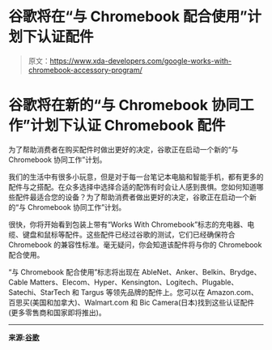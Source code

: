# 谷歌将在“与 Chromebook 配合使用”计划下认证配件

> 原文：<https://www.xda-developers.com/google-works-with-chromebook-accessory-program/>

# 谷歌将在新的“与 Chromebook 协同工作”计划下认证 Chromebook 配件

为了帮助消费者在购买配件时做出更好的决定，谷歌正在启动一个新的“与 Chromebook 协同工作”计划。

我们的生活中有很多小玩意，但是对于每一台笔记本电脑和智能手机，都有更多的配件与之搭配。在众多选择中选择合适的配饰有时会让人感到畏惧。您如何知道哪些配件最适合您的设备？为了帮助消费者做出更好的决定，谷歌正在启动一个新的“与 Chromebook 协同工作”计划。

很快，你将开始看到包装上带有“Works With Chromebook”标志的充电器、电缆、键盘和鼠标等配件。这些配件已经过谷歌的测试，它们已经确保符合 Chromebook 的兼容性标准。毫无疑问，你会知道该配件将与你的 Chromebook 配合使用。

“与 Chromebook 配合使用”标志将出现在 AbleNet、Anker、Belkin、Brydge、Cable Matters、Elecom、Hyper、Kensington、Logitech、Plugable、Satechi、StarTech 和 Targus 等领先品牌的配件上。您可以在 Amazon.com、百思买(美国和加拿大)、Walmart.com 和 Bic Camera(日本)找到这些认证配件(更多零售商和国家即将推出)。

* * *

**来源:[谷歌](https://www.blog.google/products/chromebooks/works-with-chromebook-find-chromebook-accessories/)**